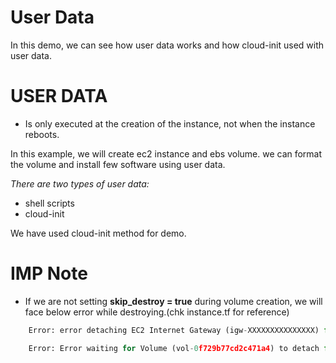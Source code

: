 # User Data

In this demo, we can see how user data works and how cloud-init used with user data.

# USER DATA 
-  Is only executed at the creation of the instance, not when the instance reboots.

In this example, we will create ec2 instance and ebs volume. we can format the volume and install few software using user data. 

_There are two types of user data:_
- shell scripts
- cloud-init

We have used cloud-init method for demo.

# IMP Note
- If we are not setting **skip_destroy = true** during volume creation, we will face below error while destroying.(chk instance.tf for reference)

```python
	Error: error detaching EC2 Internet Gateway (igw-XXXXXXXXXXXXXXX) from VPC (vpc-XXXXXXXXXXXXXXXXXXXXXXX): DependencyViolation: Network vpc-XXXXXXXXXXXXXX has some mapped public address(es). Please unmap those public address(es) before detaching the gateway.

	Error: Error waiting for Volume (vol-0f729b77cd2c471a4) to detach from Instance (i-XXXXXXXXXXXXXXXXXX): unexpected state 'busy', wanted target 'detached'. last error: %!s(<nil>)
```
